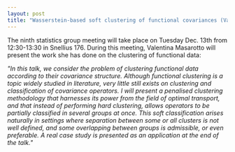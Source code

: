 ```yaml
---
layout: post
title: "Wasserstein-based soft clustering of functional covariances (Valentina Masarotto)" 
---
```


The ninth statistics group meeting will take place on Tuesday Dec. 13th from 12:30-13:30 in Snellius 176. 
During this meeting, Valentina Masarotto will present the work she has done on the clustering of functional data:

<em>
"In this talk, we consider the problem of clustering functional data according to their covariance structure. Although functional clustering is a topic widely studied in literature, very little still exists on clustering and classification of covariance operators. I will present a penalised clustering methodology that harnesses its power from the field of optimal transport, and that instead of performing hard clustering, allows operators to be partially classified in several groups at once. This soft classification arises naturally in settings where separation between some or all clusters is not well defined, and some overlapping between groups is admissible, or even preferable. A real case study is presented as an application at the end of the talk."
</em>

